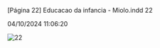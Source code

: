 [Página 22]
Educacao da infancia - Miolo.indd 22

04/10/2024 11:06:20

![22](./img/page_22-01.jpg)
